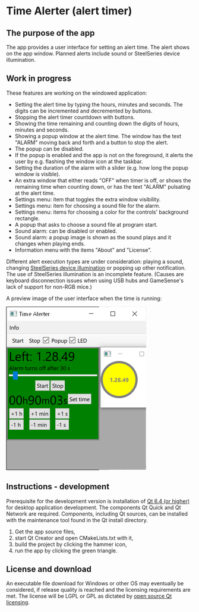 # Time Alerter (alert timer)

## The purpose of the app
The app provides a user interface for setting an alert time.
The alert shows on the app window.
Planned alerts include sound or SteelSeries device illumination.
 
## Work in progress
These features are working on the windowed application:
- Setting the alert time by typing the hours, minutes and seconds. The digits can be incremented and decremented by buttons.
- Stopping the alert timer countdown with buttons.
- Showing the time remaining and counting down the digits of hours, minutes and seconds.
- Showing a popup window at the alert time. The window has the text "ALARM" moving back and forth and a button to stop the alert.
- The popup can be disabled.
- If the popup is enabled and the app is not on the foreground, it alerts the user by e.g. flashing the window icon at the taskbar.
- Setting the duration of the alarm with a slider (e.g. how long the popup window is visible).
- An extra window that either reads "OFF" when timer is off, or shows the remaining time when counting down, or has the text "ALARM" pulsating at the alert time.
- Settings menu: item that toggles the extra window visibility.
- Settings menu: item for choosing a sound file for the alarm.
- Settings menu: items for choosing a color for the controls' background rectangle.
- A popup that asks to choose a sound file at program start.
- Sound alarm: can be disabled or enabled.
- Sound alarm: a popup image is shown as the sound plays and it changes when playing ends.
- Information menu with the items "About" and "License".

Different alert execution types are under consideration: playing a sound, changing [SteelSeries device illumination](https://github.com/SteelSeries/gamesense-sdk) or popping up other notification.
The use of SteelSeries illumination is an incomplete feature.
(Causes are keyboard disconnection issues when using USB hubs and GameSense's lack of support for non-RGB mice.)

A preview image of the user interface when the time is running:

<img class="screenshot2"
    src="media/screen2-9.png"
    alt="Rectangle containing green rectangle with text, numbers, sliders, buttons, yellow circle">

## Instructions - development
Prerequisite for the development version is installation of [Qt 6.4 (or higher)](https://www.qt.io/get-started) for desktop application development. The components Qt Quick and Qt Network are required. Components, including Qt sources, can be installed with the maintenance tool found in the Qt install directory.

1. Get the app source files,
2. start Qt Creator and open CMakeLists.txt with it,
3. build the project by clicking the hammer icon,
4. run the app by clicking the green triangle.

## License and download
An executable file download for Windows or other OS may eventually be considered, if release quality is reached and the licensing requirements are met. The license will be LGPL or GPL as dictated by [open source Qt licensing](https://www.qt.io/licensing/).
